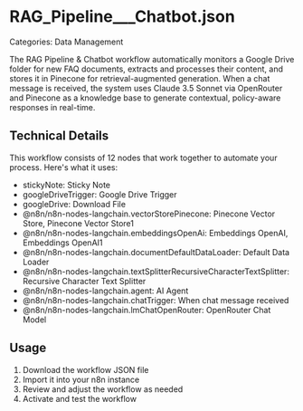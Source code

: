 # RAG_Pipeline___Chatbot.json

Categories: Data Management

The RAG Pipeline & Chatbot workflow automatically monitors a Google Drive folder for new FAQ documents, extracts and processes their content, and stores it in Pinecone for retrieval-augmented generation. When a chat message is received, the system uses Claude 3.5 Sonnet via OpenRouter and Pinecone as a knowledge base to generate contextual, policy-aware responses in real-time.

## Technical Details

This workflow consists of 12 nodes that work together to automate your process. Here's what it uses:

- stickyNote: Sticky Note
- googleDriveTrigger: Google Drive Trigger
- googleDrive: Download File
- @n8n/n8n-nodes-langchain.vectorStorePinecone: Pinecone Vector Store, Pinecone Vector Store1
- @n8n/n8n-nodes-langchain.embeddingsOpenAi: Embeddings OpenAI, Embeddings OpenAI1
- @n8n/n8n-nodes-langchain.documentDefaultDataLoader: Default Data Loader
- @n8n/n8n-nodes-langchain.textSplitterRecursiveCharacterTextSplitter: Recursive Character Text Splitter
- @n8n/n8n-nodes-langchain.agent: AI Agent
- @n8n/n8n-nodes-langchain.chatTrigger: When chat message received
- @n8n/n8n-nodes-langchain.lmChatOpenRouter: OpenRouter Chat Model

## Usage

1. Download the workflow JSON file
2. Import it into your n8n instance
3. Review and adjust the workflow as needed
4. Activate and test the workflow

